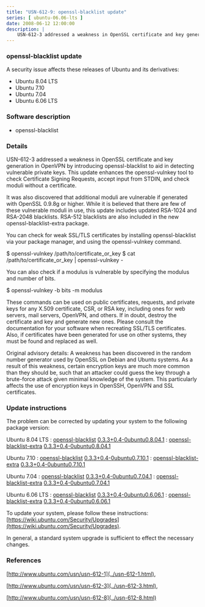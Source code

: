 ```yaml
---
title: "USN-612-9: openssl-blacklist update"
series: [ ubuntu-06.06-lts ]
date: 2008-06-12 12:00:00
description: |
    USN-612-3 addressed a weakness in OpenSSL certificate and key generation in OpenVPN by introducing openssl-blacklist to aid in detecting vulnerable private keys. This update enhances the openssl-vulnkey tool to check Certificate Signing Requests, accept input from STDIN, and check moduli without a certificate.
---
```


### openssl-blacklist update

A security issue affects these releases of Ubuntu and its derivatives:

* Ubuntu 8.04 LTS
* Ubuntu 7.10
* Ubuntu 7.04
* Ubuntu 6.06 LTS

### Software description

* openssl-blacklist 

### Details

USN-612-3 addressed a weakness in OpenSSL certificate and key generation in OpenVPN by introducing openssl-blacklist to aid in detecting vulnerable private keys. This update enhances the openssl-vulnkey tool to check Certificate Signing Requests, accept input from STDIN, and check moduli without a certificate.

It was also discovered that additional moduli are vulnerable if generated with OpenSSL 0.9.8g or higher. While it is believed that there are few of these vulnerable moduli in use, this update includes updated RSA-1024 and RSA-2048 blacklists. RSA-512 blacklists are also included in the new openssl-blacklist-extra package.

You can check for weak SSL/TLS certificates by installing openssl-blacklist via your package manager, and using the openssl-vulnkey command.

$ openssl-vulnkey /path/to/certificate_or_key $ cat /path/to/certificate_or_key | openssl-vulnkey -

You can also check if a modulus is vulnerable by specifying the modulus and number of bits.

$ openssl-vulnkey -b bits -m modulus

These commands can be used on public certificates, requests, and private keys for any X.509 certificate, CSR, or RSA key, including ones for web servers, mail servers, OpenVPN, and others. If in doubt, destroy the certificate and key and generate new ones. Please consult the documentation for your software when recreating SSL/TLS certificates. Also, if certificates have been generated for use on other systems, they must be found and replaced as well.

Original advisory details: A weakness has been discovered in the random number generator used by OpenSSL on Debian and Ubuntu systems. As a result of this weakness, certain encryption keys are much more common than they should be, such that an attacker could guess the key through a brute-force attack given minimal knowledge of the system. This particularly affects the use of encryption keys in OpenSSH, OpenVPN and SSL certificates. 

### Update instructions

The problem can be corrected by updating your system to the following package version:

Ubuntu 8.04 LTS
 : [openssl-blacklist](https://launchpad.net/ubuntu/+source/openssl-blacklist) <span> [0.3.3+0.4-0ubuntu0.8.04.1](https://launchpad.net/ubuntu/+source/openssl-blacklist/0.3.3+0.4-0ubuntu0.8.04.1) </span> 
 : [openssl-blacklist-extra](https://launchpad.net/ubuntu/+source/openssl-blacklist) <span> [0.3.3+0.4-0ubuntu0.8.04.1](https://launchpad.net/ubuntu/+source/openssl-blacklist/0.3.3+0.4-0ubuntu0.8.04.1) </span> 

Ubuntu 7.10
 : [openssl-blacklist](https://launchpad.net/ubuntu/+source/openssl-blacklist) <span> [0.3.3+0.4-0ubuntu0.7.10.1](https://launchpad.net/ubuntu/+source/openssl-blacklist/0.3.3+0.4-0ubuntu0.7.10.1) </span> 
 : [openssl-blacklist-extra](https://launchpad.net/ubuntu/+source/openssl-blacklist) <span> [0.3.3+0.4-0ubuntu0.7.10.1](https://launchpad.net/ubuntu/+source/openssl-blacklist/0.3.3+0.4-0ubuntu0.7.10.1) </span> 

Ubuntu 7.04
 : [openssl-blacklist](https://launchpad.net/ubuntu/+source/openssl-blacklist) <span> [0.3.3+0.4-0ubuntu0.7.04.1](https://launchpad.net/ubuntu/+source/openssl-blacklist/0.3.3+0.4-0ubuntu0.7.04.1) </span> 
 : [openssl-blacklist-extra](https://launchpad.net/ubuntu/+source/openssl-blacklist) <span> [0.3.3+0.4-0ubuntu0.7.04.1](https://launchpad.net/ubuntu/+source/openssl-blacklist/0.3.3+0.4-0ubuntu0.7.04.1) </span> 

Ubuntu 6.06 LTS
 : [openssl-blacklist](https://launchpad.net/ubuntu/+source/openssl-blacklist) <span> [0.3.3+0.4-0ubuntu0.6.06.1](https://launchpad.net/ubuntu/+source/openssl-blacklist/0.3.3+0.4-0ubuntu0.6.06.1) </span> 
 : [openssl-blacklist-extra](https://launchpad.net/ubuntu/+source/openssl-blacklist) <span> [0.3.3+0.4-0ubuntu0.6.06.1](https://launchpad.net/ubuntu/+source/openssl-blacklist/0.3.3+0.4-0ubuntu0.6.06.1) </span> 

To update your system, please follow these instructions: [https://wiki.ubuntu.com/Security/Upgrades](https://wiki.ubuntu.com/Security/Upgrades).

 In general, a standard system upgrade is sufficient to effect the necessary changes. 

### References

 [http://www.ubuntu.com/usn/usn-612-1](../usn-612-1.html), 

 [http://www.ubuntu.com/usn/usn-612-3](../usn-612-3.html), 

 [http://www.ubuntu.com/usn/usn-612-8](../usn-612-8.html)
 
